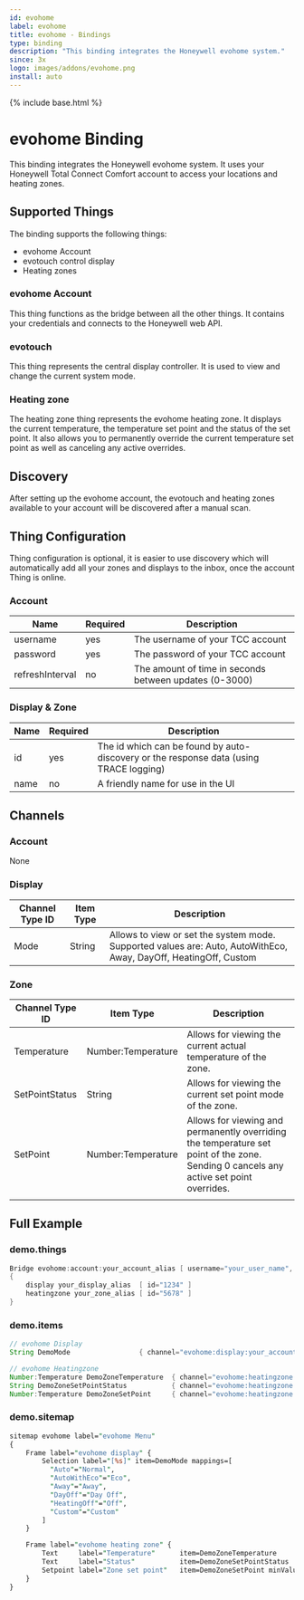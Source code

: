 ```yaml
---
id: evohome
label: evohome
title: evohome - Bindings
type: binding
description: "This binding integrates the Honeywell evohome system."
since: 3x
logo: images/addons/evohome.png
install: auto
---
```


<!-- Attention authors: Do not edit directly. Please add your changes to the appropriate source repository -->

{% include base.html %}

# evohome Binding

<AddonLogo />

This binding integrates the Honeywell evohome system.
It uses your Honeywell Total Connect Comfort account to access your locations and heating zones.

## Supported Things

The binding supports the following things:

- evohome Account
- evotouch control display
- Heating zones

### evohome Account

This thing functions as the bridge between all the other things.
It contains your credentials and connects to the Honeywell web API.

### evotouch

This thing represents the central display controller.
It is used to view and change the current system mode.

### Heating zone

The heating zone thing represents the evohome heating zone.
It displays the current temperature, the temperature set point and the status of the set point.
It also allows you to permanently override the current temperature set point as well as canceling any active overrides.

## Discovery

After setting up the evohome account, the evotouch and heating zones available to your account will be discovered after a manual scan.

## Thing Configuration

Thing configuration is optional, it is easier to use discovery which will automatically add all your zones and displays to the inbox, once the account Thing is online.

### Account

| Name            | Required | Description                                            |
|-----------------|----------|--------------------------------------------------------|
| username        | yes      | The username of your TCC account                       |
| password        | yes      | The password of your TCC account                       |
| refreshInterval | no       | The amount of time in seconds between updates (0-3000) |

### Display &amp; Zone

| Name | Required | Description                                                                            |
|------|----------|----------------------------------------------------------------------------------------|
| id   | yes      | The id which can be found by auto-discovery or the response data (using TRACE logging) |
| name | no       | A friendly name for use in the UI                                                      |

## Channels

### Account

None

### Display

| Channel Type ID | Item Type | Description                                                                                                        |
|-----------------|-----------|--------------------------------------------------------------------------------------------------------------------|
| Mode            | String    | Allows to view or set the system mode. Supported values are: Auto, AutoWithEco, Away, DayOff, HeatingOff, Custom |

### Zone

| Channel Type ID | Item Type          | Description                                                                                                                            |
|-----------------|--------------------|----------------------------------------------------------------------------------------------------------------------------------------|
| Temperature     | Number:Temperature | Allows for viewing the current actual temperature of the zone.                                                                         |
| SetPointStatus  | String             | Allows for viewing the current set point mode of the zone.                                                                             |
| SetPoint        | Number:Temperature | Allows for viewing and permanently overriding the temperature set point of the zone. Sending 0 cancels any active set point overrides. |
                                                                                                                                 |

## Full Example

### demo.things

```java
Bridge evohome:account:your_account_alias [ username="your_user_name", password="your_password" ]
{
    display your_display_alias  [ id="1234" ]
    heatingzone your_zone_alias [ id="5678" ]
}
```

### demo.items

```java
// evohome Display
String DemoMode                 { channel="evohome:display:your_account_alias:your_display_alias:SystemMode" }

// evohome Heatingzone
Number:Temperature DemoZoneTemperature  { channel="evohome:heatingzone:your_account_alias:your_zone_alias:Temperature" }
String DemoZoneSetPointStatus           { channel="evohome:heatingzone:your_account_alias:your_zone_alias:SetPointStatus" }
Number:Temperature DemoZoneSetPoint     { channel="evohome:heatingzone:your_account_alias:your_zone_alias:SetPoint" }
```

### demo.sitemap

```perl
sitemap evohome label="evohome Menu"
{
    Frame label="evohome display" {
        Selection label="[%s]" item=DemoMode mappings=[
          "Auto"="Normal",
          "AutoWithEco"="Eco",
          "Away"="Away",
          "DayOff"="Day Off",
          "HeatingOff"="Off",
          "Custom"="Custom"
        ]
    }

    Frame label="evohome heating zone" {
        Text     label="Temperature"      item=DemoZoneTemperature
        Text     label="Status"           item=DemoZoneSetPointStatus
        Setpoint label="Zone set point"   item=DemoZoneSetPoint minValue=5 maxValue=35 step=0.5
    }
}
```
